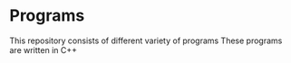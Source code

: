 # Programs
This repository consists of different variety of programs
These programs are written in C++

